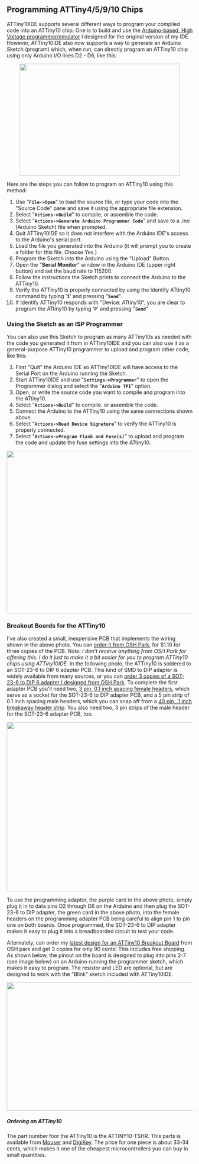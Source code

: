 ## Programming ATTiny4/5/9/10 Chips

ATTiny10IDE supports several different ways to program your compiled code into an ATTiny10 chip.  One is to build and use the [Arduino-based, High Voltage programmer/emulator](https://sites.google.com/site/wayneholder/attiny10-c-ide-and-improved-device-programmer) I designed for the original version of my IDE.  However, ATTiny10IDE also now supports a way to generate an Arduino Sketch (program) which, when run, can directly program an ATTiny10 chip using only Arduino I/O lines D2 - D6, like this:

<p align="center"><img src="images/TPI-Prog-Socket.png" width="434" height="303"></p>
    
Here are the steps you can follow to program an ATTiny10 using this method:
 1. Use "**`File->Open`**" to load the source file, or type your code into the "Source Code" pane and save it using the appropriate file extension.
 2. Select "**`Actions->Build`**" to compile, or assemble the code.
 3. Select "**`Actions->Generate Arduino Programmer Code`**" and save to a .ino (Arduino Sketch) file when prompted.
 4. Quit ATTiny10IDE so it does not interfere with the Arduino IDE's access to the Arduino's serial port.
 5. Load the file you generated into the Arduino (it will prompt you to create a folder for this file.  Choose Yes.)
 6. Program the Sketch into the Arduino using the "Upload" Button.
 7. Open the "**Serial Monitor**" window in the Arduino IDE (upper right button) and set the baud rate to 115200.
 8. Follow the instructions the Sketch prints to connect the Arduino to the ATTiny10.
 9. Verify the ATTiny10 is properly connected by using the Identify ATtiny10 command by typing '**`I`**' and pressing "**`Send`**".
 10. If Identify ATTiny10 responds with "Device: ATtiny10", you are clear to program the ATtiny10 by typing '**`P`**' and pressing "**`Send`**"

### Using the Sketch as an ISP Programmer

You can also use this Sketch to program as many ATTiny10s as needed with the code you generated it from in ATTiny10IDE and you can also use it as a general-purpose ATTiny10 programmer to upload and program other code, like this:

 1. First "Quit" the Arduino IDE so ATTiny10IDE will have access to the Serial Port on the Arduino running the Sketch.
 2. Start ATTiny10IDE and use "**`Settings->Programmer`**" to open the Programmer dialog and select the "**`Arduino TPI`**" option.
 3. Open, or write the source code you want to compile and program into the ATtiny10.
 4. Select "**`Actions->Build`**" to compile. or assemble the code.
 5. Connect the Arduino to the ATTiny10 using the same connections shown above.
 5. Select "**`Actions->Read Device Signature`**" to verify the ATTiny10 is properly connected.
 6. Select "**`Actions->Program Flash and Fuse(s)`**" to upload and program the code and update the fuse settings into the ATtiny10.

<p align="center"><img src="images/Arduino%20Programmer.jpg" width="600" height="440"></p>

### Breakout Boards for the ATTiny10

I've also created a small, inexpensive PCB that implements the wiring shown in the above photo.  You can [order it from OSH Park](https://oshpark.com/shared_projects/ZBxayCTS), for $1.10 for three copies of the PCB.  _Note: I don't receive anything from OSH Park for offering this.  I do it just to make it a bit easier for you to program ATTiny10 chips using ATTiny10IDE._  In the following photo, the ATTiny10 is soldered to an SOT-23-6 to DIP 6 adapter PCB.  This kind of SMD to DIP adapter is widely available from many sources, or you can [order 3 copies of a SOT-23-6 to DIP 6 adapter I designed from OSH Park](https://oshpark.com/shared_projects/vuWx5EkE).  To complete the first adapter PCB you'll need two, [3 pin, 0.1 inch spacing female headers](https://www.pololu.com/product/1013), which serve as a socket for the SOT-23-6 to DIP adapter PCB, and a 5 pin strip of 0.1 inch spacing male headers, which you can snap off from a [40 pin, .1 inch breakaway header strip](https://www.pololu.com/product/965).  You also need two, 3 pin strips of the male header for the SOT-23-6 adapter PCB, too.

<p align="center"><img src="images/OSH%20Park%20Adapter.jpg" width="600" height="458"></p>

To use the programming adaptor, the purple card in the above photo, simply plug it in to data pins D2 through D6 on the Arduino and then plug the SOT-23-6 to DIP adapter, the green card in the above photo, into the female headers on the programming adapter PCB being careful to align pin 1 to pin one on both boards.  Once programmed, the SOT-23-6 to DIP adapter makes it easy to plug it into a breadboarded circuit to test your code.

Alternately, can order my [latest design for an ATTiny10 Breakout Board](https://oshpark.com/shared_projects/0ItcNmhS) from OSH park and get 3 copies for only 90 cents!  This includes free shipping.  As shown below, the pinout on the board is designed to plug into  pins 2-7 (see image below) on an Arduino running the programmer sketch, which makes it easy to program.  The resistor and LED are optional, but are designed to work with the "Blink" sketch included with ATTiny10IDE.

<p align="center"><img src="images/T10 Breakout.jpg" width="600" height="347"></p>

##### Ordering an ATTiny10

The part number foor the ATTiny10 is the ATTINY10-TSHR.  This parts is available from [Mouser](https://www.mouser.com/ProductDetail/Microchip-Technology-Atmel/ATTINY10-TSHR?qs=%2fha2pyFaduhIdMJpbSzRi4efM1PiRFAxlSPQ5HDlxN4auVxgwtBzjw%3d%3d) and [DigiKey](https://www.digikey.com/product-detail/en/microchip-technology/ATTINY10-TSHR/ATTINY10-TSHRCT-ND/2136158).  The price for one piece is about 33-34 cents, which makes it one of the cheapest microcontrollers yuo can buy in small quantities.